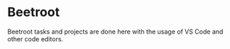 # Beetroot
Beetroot tasks and projects are done here with the usage of VS Code and other code editors.
